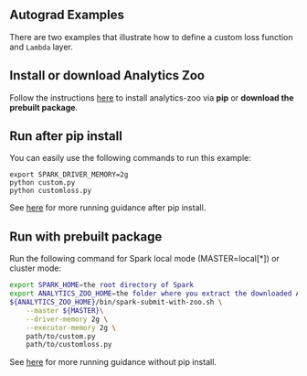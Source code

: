 ## Autograd Examples
There are two examples that illustrate how to define a custom loss function and ```Lambda``` layer.

## Install or download Analytics Zoo
Follow the instructions [here](https://analytics-zoo.github.io/master/#PythonUserGuide/install/) to install analytics-zoo via __pip__ or __download the prebuilt package__.

## Run after pip install
You can easily use the following commands to run this example:
```
export SPARK_DRIVER_MEMORY=2g
python custom.py
python customloss.py
```

See [here](https://analytics-zoo.github.io/master/#PythonUserGuide/run/#run-after-pip-install) for more running guidance after pip install.

## Run with prebuilt package
Run the following command for Spark local mode (MASTER=local[*]) or cluster mode:
```bash
export SPARK_HOME=the root directory of Spark
export ANALYTICS_ZOO_HOME=the folder where you extract the downloaded Analytics Zoo zip package
${ANALYTICS_ZOO_HOME}/bin/spark-submit-with-zoo.sh \
    --master ${MASTER}\
    --driver-memory 2g \
    --executor-memory 2g \
    path/to/custom.py 
    path/to/customloss.py 
```
See [here](https://analytics-zoo.github.io/master/#PythonUserGuide/run/#run-without-pip-install) for more running guidance without pip install.


